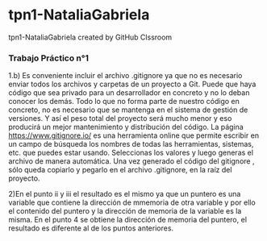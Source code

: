 # tpn1-NataliaGabriela
tpn1-NataliaGabriela created by GitHub Clssroom

### Trabajo Práctico n°1

1.b) Es conveniente incluir el archivo  .gitignore ya que no es necesario  enviar  todos los archivos y carpetas de un proyecto a Git. Puede que haya código que sea privado para un desarrollador en concreto y no lo deban  conocer los  demás.
Todo lo que no  forma parte de nuestro código  en concreto, no  es necesario que se mantenga en el sistema de gestión de versiones.  Y así el peso total del proyecto será mucho menor y eso producirá un mejor mantenimiento  y distribución del código. 
La página   https://www.gitignore.io/ es una herramienta online  que permite escribir en un campo de búsqueda los nombres de todas las herramientas, sistemas, etc. que puedes  estar usando. Seleccionas los valores y  luego generas  el archivo de manera automática.
Una vez generado el código del gitignore , sólo queda copiarlo y pegarlo  en el archivo .gitignore, en la raíz del proyecto.

2)En el punto ii y iii el resultado es el mismo ya que un puntero es una variable que contiene la dirección de mmemoria de otra variable y por ello el contenido del puntero y la dirección de memoria de la variable es la misma.
En el punto 4 se obtiene la dirección de memoria del puntero, el resultado es diferente al de los puntos anteriores.
